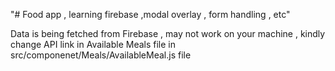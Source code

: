 "# Food app , learning firebase ,modal overlay , form handling , etc" 

Data is being fetched from Firebase , may not work on your machine , kindly change API link in Available Meals file in src/componenet/Meals/AvailableMeal.js file
